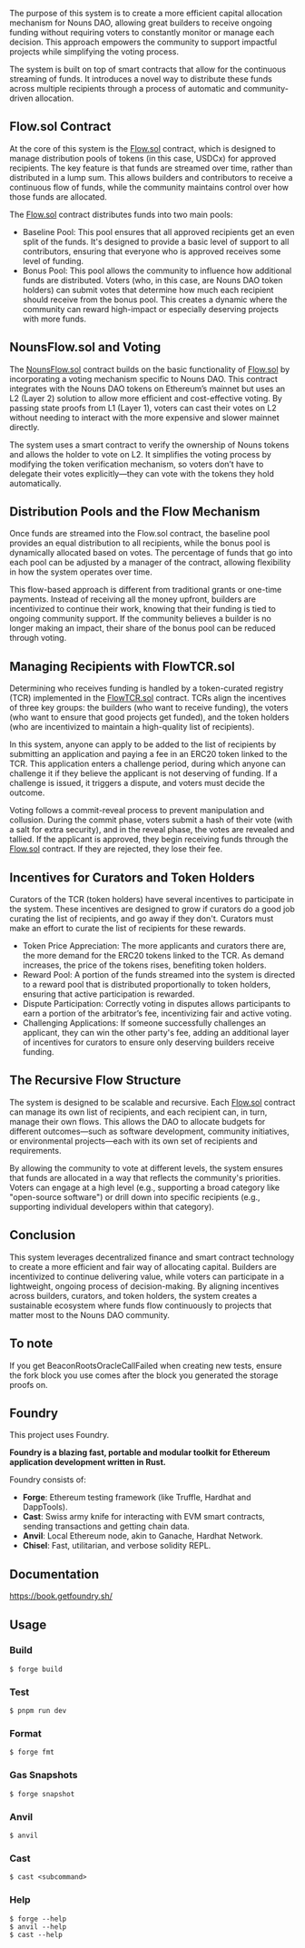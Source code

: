 The purpose of this system is to create a more efficient capital allocation mechanism for Nouns DAO, allowing great builders to receive ongoing funding without requiring voters to constantly monitor or manage each decision. This approach empowers the community to support impactful projects while simplifying the voting process.

The system is built on top of smart contracts that allow for the continuous streaming of funds. It introduces a novel way to distribute these funds across multiple recipients through a process of automatic and community-driven allocation.

## Flow.sol Contract

At the core of this system is the [Flow.sol](https://github.com/rocketman-21/flow-contracts/blob/main/src/Flow.sol) contract, which is designed to manage distribution pools of tokens (in this case, USDCx) for approved recipients. The key feature is that funds are streamed over time, rather than distributed in a lump sum. This allows builders and contributors to receive a continuous flow of funds, while the community maintains control over how those funds are allocated.

The [Flow.sol](https://github.com/rocketman-21/flow-contracts/blob/main/src/Flow.sol) contract distributes funds into two main pools:

- Baseline Pool: This pool ensures that all approved recipients get an even split of the funds. It's designed to provide a basic level of support to all contributors, ensuring that everyone who is approved receives some level of funding.
- Bonus Pool: This pool allows the community to influence how additional funds are distributed. Voters (who, in this case, are Nouns DAO token holders) can submit votes that determine how much each recipient should receive from the bonus pool. This creates a dynamic where the community can reward high-impact or especially deserving projects with more funds.

## NounsFlow.sol and Voting

The [NounsFlow.sol](https://github.com/rocketman-21/flow-contracts/blob/main/src/NounsFlow.sol) contract builds on the basic functionality of [Flow.sol](https://github.com/rocketman-21/flow-contracts/blob/main/src/Flow.sol) by incorporating a voting mechanism specific to Nouns DAO. This contract integrates with the Nouns DAO tokens on Ethereum’s mainnet but uses an L2 (Layer 2) solution to allow more efficient and cost-effective voting. By passing state proofs from L1 (Layer 1), voters can cast their votes on L2 without needing to interact with the more expensive and slower mainnet directly.

The system uses a smart contract to verify the ownership of Nouns tokens and allows the holder to vote on L2. It simplifies the voting process by modifying the token verification mechanism, so voters don’t have to delegate their votes explicitly—they can vote with the tokens they hold automatically.

## Distribution Pools and the Flow Mechanism

Once funds are streamed into the Flow.sol contract, the baseline pool provides an equal distribution to all recipients, while the bonus pool is dynamically allocated based on votes. The percentage of funds that go into each pool can be adjusted by a manager of the contract, allowing flexibility in how the system operates over time.

This flow-based approach is different from traditional grants or one-time payments. Instead of receiving all the money upfront, builders are incentivized to continue their work, knowing that their funding is tied to ongoing community support. If the community believes a builder is no longer making an impact, their share of the bonus pool can be reduced through voting.

## Managing Recipients with FlowTCR.sol

Determining who receives funding is handled by a token-curated registry (TCR) implemented in the [FlowTCR.sol](https://github.com/rocketman-21/flow-contracts/blob/main/src/tcr/FlowTCR.sol) contract. TCRs align the incentives of three key groups: the builders (who want to receive funding), the voters (who want to ensure that good projects get funded), and the token holders (who are incentivized to maintain a high-quality list of recipients).

In this system, anyone can apply to be added to the list of recipients by submitting an application and paying a fee in an ERC20 token linked to the TCR. This application enters a challenge period, during which anyone can challenge it if they believe the applicant is not deserving of funding. If a challenge is issued, it triggers a dispute, and voters must decide the outcome.

Voting follows a commit-reveal process to prevent manipulation and collusion. During the commit phase, voters submit a hash of their vote (with a salt for extra security), and in the reveal phase, the votes are revealed and tallied. If the applicant is approved, they begin receiving funds through the [Flow.sol](https://github.com/rocketman-21/flow-contracts/blob/main/src/Flow.sol) contract. If they are rejected, they lose their fee.

## Incentives for Curators and Token Holders

Curators of the TCR (token holders) have several incentives to participate in the system. These incentives are designed to grow if curators do a good job curating the list of recipients, and go away if they don't. Curators must make an effort to curate the list of recipients for these rewards.

- Token Price Appreciation: The more applicants and curators there are, the more demand for the ERC20 tokens linked to the TCR. As demand increases, the price of the tokens rises, benefiting token holders.
- Reward Pool: A portion of the funds streamed into the system is directed to a reward pool that is distributed proportionally to token holders, ensuring that active participation is rewarded.
- Dispute Participation: Correctly voting in disputes allows participants to earn a portion of the arbitrator’s fee, incentivizing fair and active voting.
- Challenging Applications: If someone successfully challenges an applicant, they can win the other party's fee, adding an additional layer of incentives for curators to ensure only deserving builders receive funding.

## The Recursive Flow Structure

The system is designed to be scalable and recursive. Each [Flow.sol](https://github.com/rocketman-21/flow-contracts/blob/main/src/Flow.sol) contract can manage its own list of recipients, and each recipient can, in turn, manage their own flows. This allows the DAO to allocate budgets for different outcomes—such as software development, community initiatives, or environmental projects—each with its own set of recipients and requirements.

By allowing the community to vote at different levels, the system ensures that funds are allocated in a way that reflects the community's priorities. Voters can engage at a high level (e.g., supporting a broad category like "open-source software") or drill down into specific recipients (e.g., supporting individual developers within that category).

## Conclusion

This system leverages decentralized finance and smart contract technology to create a more efficient and fair way of allocating capital. Builders are incentivized to continue delivering value, while voters can participate in a lightweight, ongoing process of decision-making. By aligning incentives across builders, curators, and token holders, the system creates a sustainable ecosystem where funds flow continuously to projects that matter most to the Nouns DAO community.

## To note

If you get BeaconRootsOracleCallFailed when creating new tests, ensure the fork block you use comes after the block you generated the storage proofs on.

## Foundry

This project uses Foundry. 

**Foundry is a blazing fast, portable and modular toolkit for Ethereum application development written in Rust.**

Foundry consists of:

- **Forge**: Ethereum testing framework (like Truffle, Hardhat and DappTools).
- **Cast**: Swiss army knife for interacting with EVM smart contracts, sending transactions and getting chain data.
- **Anvil**: Local Ethereum node, akin to Ganache, Hardhat Network.
- **Chisel**: Fast, utilitarian, and verbose solidity REPL.

## Documentation

https://book.getfoundry.sh/

## Usage

### Build

```shell
$ forge build
```

### Test

```shell
$ pnpm run dev
```

### Format

```shell
$ forge fmt
```

### Gas Snapshots

```shell
$ forge snapshot
```

### Anvil

```shell
$ anvil
```

### Cast

```shell
$ cast <subcommand>
```

### Help

```shell
$ forge --help
$ anvil --help
$ cast --help
```
